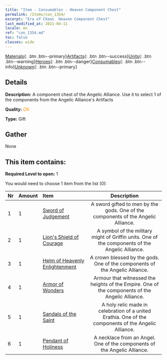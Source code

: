 ```yaml
---
title: "Item - Consumables - Heaven Component Chest"
permalink: /Items/con_1354/
excerpt: "Era of Chaos  Heaven Component Chest"
last_modified_at: 2021-04-11
locale: en
ref: "con_1354.md"
toc: false
classes: wide
---
```

 [Materials](/Items/){: .btn .btn--primary}[Artifacts](/Items/Artifacts/){: .btn .btn--success}[Units](/Items/Units/){: .btn .btn--warning}[Heroes](/Items/Heroes/){: .btn .btn--danger}[Consumables](/Items/Consumables/){: .btn .btn--info}[Unknown](/Items/Unknown/){: .btn .btn--primary}

## Details
 **Description:** A component chest of the Angelic Alliance. Use it to select 1 of the components from the Angelic Alliance's Artifacts

 **Quality:** <span style="color: #FF8C00">OK</span>

 **Type:** Gift

## Gather

  None

## This item contains:

 **Required Level to open:** 1

 You would need to choose 1 item from the list (0):

  | Nr | Amount |     Item    | Description |
  |:---|:-------|:------------|:-----------:|
  | 1 | 1 | [Sword of Judgement](/Items/art_150/) | A sword gifted to men by the gods. One of the components of the Angelic Alliance. | 
  | 2 | 1 | [Lion's Shield of Courage](/Items/art_151/) | A symbol of the military might of Griffin units. One of the components of the Angelic Alliance. | 
  | 3 | 1 | [Helm of Heavenly Enlightenment](/Items/art_152/) | A crown blessed by the gods. One of the components of the Angelic Alliance. | 
  | 4 | 1 | [Armor of Wonders](/Items/art_153/) | Armour that witnessed the heights of the Empire. One of the components of the Angelic Alliance. | 
  | 5 | 1 | [Sandals of the Saint](/Items/art_154/) | A holy relic made in celebration of a united Erathia. One of the components of the Angelic Alliance. | 
  | 6 | 1 | [Pendant of Holiness](/Items/art_155/) | A necklace from an Angel. One of the components of the Angelic Alliance. | 

